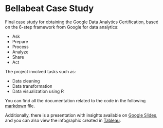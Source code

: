 # Bellabeat Case Study

Final case study for obtaining the Google Data Analytics Certification, based on the 6-step framework from Google for data analytics: 

* Ask 
* Prepare  
* Process 
* Analyze 
* Share
* Act 

The project involved tasks such as: 

* Data cleaning 
* Data transformation 
* Data visualization using R

You can find all the documentation related to the code in the following [markdown](bellabeat_report.Rmd) file.

Additionally, there is a presentation with insights available on [Google Slides](https://docs.google.com/presentation/d/1vdcUTCd7qcOvdEWpfPMgyerp5nyOmCfNLvzqaMttIhU/edit?usp=sharing), 
and you can also view the infographic created in [Tableau](https://public.tableau.com/views/bellabeat_16787484688480/Dashboard1?:language=en-US&:display_count=n&:origin=viz_share_link).
